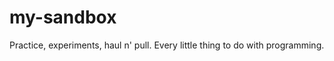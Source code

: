 my-sandbox
==========

Practice, experiments, haul n' pull. Every little thing to do with programming.
